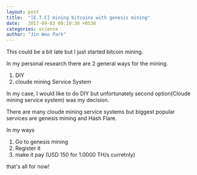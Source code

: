 ```yaml
---
layout: post
title:  "[E.T.C] mining bitcoins with genesis mining"
date:   2017-09-03 00:10:30 +0530
categories: science
author: "Jin Woo Park"
---
```


This could be a bit late but I just started bitcoin mining.

In my personal research there are 2 general ways for the mining.

1. DIY
2. cloude mining Service System

In my case, I would like to do DIY but unfortunately second option(Cloude mining service system) was my decision.

There are many cloude mining service systems but biggest popular services are genesis mining and Hash Flare.

In my ways

1. Go to genesis mining
2. Register it
3. make it pay (USD 150 for 1.0000 TH/s curretnly)


that's all for now!
